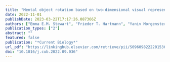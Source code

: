 ```yaml
---
title: "Mental object rotation based on two-dimensional visual representations"
date: 2022-11-01
publishDate: 2023-03-22T17:17:26.087366Z
authors: ["Emma E.M. Stewart", "Frieder T. Hartmann", "Yaniv Morgenstern", "Katherine R. Storrs", "Guido Maiello", "Roland W. Fleming"]
publication_types: ["2"]
abstract: ""
featured: false
publication: "*Current Biology*"
url_pdf: "https://linkinghub.elsevier.com/retrieve/pii/S0960982222015366"
doi: "10.1016/j.cub.2022.09.036"
---
```


